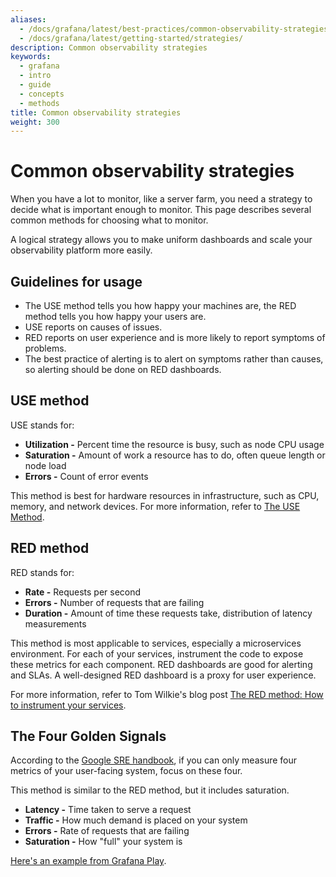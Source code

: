 ```yaml
---
aliases:
  - /docs/grafana/latest/best-practices/common-observability-strategies/
  - /docs/grafana/latest/getting-started/strategies/
description: Common observability strategies
keywords:
  - grafana
  - intro
  - guide
  - concepts
  - methods
title: Common observability strategies
weight: 300
---
```


# Common observability strategies

When you have a lot to monitor, like a server farm, you need a strategy to decide what is important enough to monitor. This page describes several common methods for choosing what to monitor.

A logical strategy allows you to make uniform dashboards and scale your observability platform more easily.

## Guidelines for usage

- The USE method tells you how happy your machines are, the RED method tells you how happy your users are.
- USE reports on causes of issues.
- RED reports on user experience and is more likely to report symptoms of problems.
- The best practice of alerting is to alert on symptoms rather than causes, so alerting should be done on RED dashboards.

## USE method

USE stands for:

- **Utilization -** Percent time the resource is busy, such as node CPU usage
- **Saturation -** Amount of work a resource has to do, often queue length or node load
- **Errors -** Count of error events

This method is best for hardware resources in infrastructure, such as CPU, memory, and network devices. For more information, refer to [The USE Method](http://www.brendangregg.com/usemethod.html).

## RED method

RED stands for:

- **Rate -** Requests per second
- **Errors -** Number of requests that are failing
- **Duration -** Amount of time these requests take, distribution of latency measurements

This method is most applicable to services, especially a microservices environment. For each of your services, instrument the code to expose these metrics for each component. RED dashboards are good for alerting and SLAs. A well-designed RED dashboard is a proxy for user experience.

For more information, refer to Tom Wilkie's blog post [The RED method: How to instrument your services](https://grafana.com/blog/2018/08/02/the-red-method-how-to-instrument-your-services).

## The Four Golden Signals

According to the [Google SRE handbook](https://landing.google.com/sre/sre-book/chapters/monitoring-distributed-systems/#xref_monitoring_golden-signals), if you can only measure four metrics of your user-facing system, focus on these four.

This method is similar to the RED method, but it includes saturation.

- **Latency -** Time taken to serve a request
- **Traffic -** How much demand is placed on your system
- **Errors -** Rate of requests that are failing
- **Saturation -** How "full" your system is

[Here's an example from Grafana Play](https://play.grafana.org/d/000000109/the-four-golden-signals?orgId=1).
